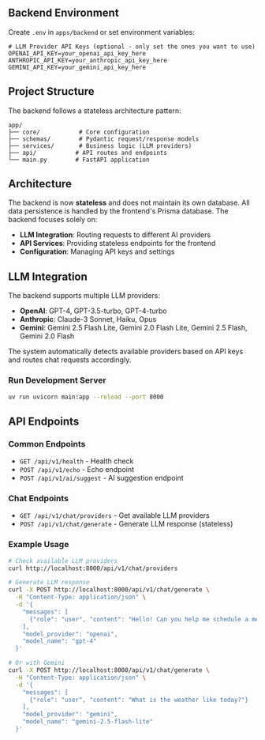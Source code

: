 ## Backend Environment

Create `.env` in `apps/backend` or set environment variables:

```
# LLM Provider API Keys (optional - only set the ones you want to use)
OPENAI_API_KEY=your_openai_api_key_here
ANTHROPIC_API_KEY=your_anthropic_api_key_here
GEMINI_API_KEY=your_gemini_api_key_here
```

## Project Structure

The backend follows a stateless architecture pattern:

```
app/
├── core/           # Core configuration
├── schemas/        # Pydantic request/response models
├── services/       # Business logic (LLM providers)
├── api/           # API routes and endpoints
└── main.py        # FastAPI application
```

## Architecture

The backend is now **stateless** and does not maintain its own database. All data persistence is handled by the frontend's Prisma database. The backend focuses solely on:

- **LLM Integration**: Routing requests to different AI providers
- **API Services**: Providing stateless endpoints for the frontend
- **Configuration**: Managing API keys and settings

## LLM Integration

The backend supports multiple LLM providers:

- **OpenAI**: GPT-4, GPT-3.5-turbo, GPT-4-turbo
- **Anthropic**: Claude-3 Sonnet, Haiku, Opus
- **Gemini**: Gemini 2.5 Flash Lite, Gemini 2.0 Flash Lite, Gemini 2.5 Flash, Gemini 2.0 Flash

The system automatically detects available providers based on API keys and routes chat requests accordingly.

### Run Development Server

```bash
uv run uvicorn main:app --reload --port 8000
```

## API Endpoints

### Common Endpoints

- `GET /api/v1/health` - Health check
- `POST /api/v1/echo` - Echo endpoint
- `POST /api/v1/ai/suggest` - AI suggestion endpoint

### Chat Endpoints

- `GET /api/v1/chat/providers` - Get available LLM providers
- `POST /api/v1/chat/generate` - Generate LLM response (stateless)

### Example Usage

```bash
# Check available LLM providers
curl http://localhost:8000/api/v1/chat/providers

# Generate LLM response
curl -X POST http://localhost:8000/api/v1/chat/generate \
  -H "Content-Type: application/json" \
  -d '{
    "messages": [
      {"role": "user", "content": "Hello! Can you help me schedule a meeting?"}
    ],
    "model_provider": "openai",
    "model_name": "gpt-4"
  }'

# Or with Gemini
curl -X POST http://localhost:8000/api/v1/chat/generate \
  -H "Content-Type: application/json" \
  -d '{
    "messages": [
      {"role": "user", "content": "What is the weather like today?"}
    ],
    "model_provider": "gemini",
    "model_name": "gemini-2.5-flash-lite"
  }'
```
